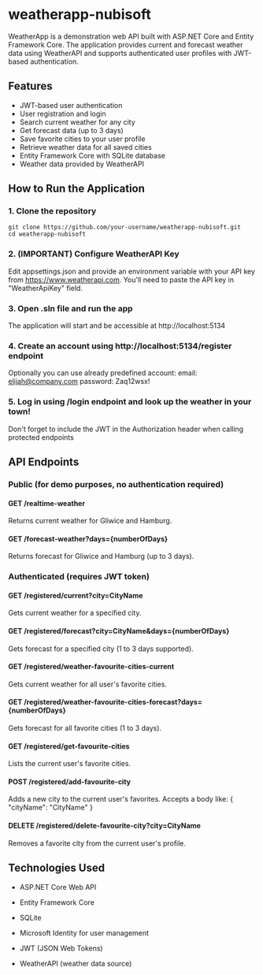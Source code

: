 # weatherapp-nubisoft

WeatherApp is a demonstration web API built with ASP.NET Core and Entity Framework Core. The application provides current and forecast weather data using WeatherAPI and supports authenticated user profiles with JWT-based authentication.

## Features

- JWT-based user authentication
- User registration and login
- Search current weather for any city
- Get forecast data (up to 3 days)
- Save favorite cities to your user profile
- Retrieve weather data for all saved cities
- Entity Framework Core with SQLite database
- Weather data provided by WeatherAPI

## How to Run the Application

### 1. Clone the repository

```
git clone https://github.com/your-username/weatherapp-nubisoft.git
cd weatherapp-nubisoft
```
### 2. (IMPORTANT) Configure WeatherAPI Key
Edit appsettings.json and provide an environment variable with your API key from https://www.weatherapi.com. You'll need to paste the API key in "WeatherApiKey" field.

### 3. Open .sln file and run the app
The application will start and be accessible at http://localhost:5134

### 4. Create an account using http://localhost:5134/register endpoint
Optionally you can use already predefined account:
email: elijah@company.com
password: Zaq12wsx!

### 5. Log in using /login endpoint and look up the weather in your town!
Don't forget to include the JWT in the Authorization header when calling protected endpoints

## API Endpoints
### Public (for demo purposes, no authentication required)
#### GET /realtime-weather
Returns current weather for Gliwice and Hamburg.

#### GET /forecast-weather?days={numberOfDays}
Returns forecast for Gliwice and Hamburg (up to 3 days).

### Authenticated (requires JWT token)
#### GET /registered/current?city=CityName
Gets current weather for a specified city.

#### GET /registered/forecast?city=CityName&days={numberOfDays}
Gets forecast for a specified city (1 to 3 days supported).

#### GET /registered/weather-favourite-cities-current
Gets current weather for all user's favorite cities.

#### GET /registered/weather-favourite-cities-forecast?days={numberOfDays}
Gets forecast for all favorite cities (1 to 3 days).

#### GET /registered/get-favourite-cities
Lists the current user's favorite cities.

#### POST /registered/add-favourite-city
Adds a new city to the current user's favorites. Accepts a body like: { "cityName": "CityName" }

#### DELETE /registered/delete-favourite-city?city=CityName
Removes a favorite city from the current user's profile.


## Technologies Used
- ASP.NET Core Web API

- Entity Framework Core

- SQLite

- Microsoft Identity for user management

- JWT (JSON Web Tokens)

- WeatherAPI (weather data source)



